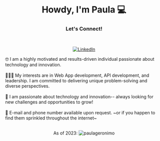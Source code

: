 <h1 align="center"> Howdy, I'm Paula 💻 </h1>

<h3 align="center">  Let's Connect!  </h3> <br>
<p align="center"> 
<a href="https://www.linkedin.com/in/p-geronimo/"><img alt="LinkedIn" src="https://img.shields.io/badge/-Paula_Geronimo-blue?style=flat-square&logo=Linkedin&logoColor=white&link=https://www.linkedin.com/in/p-geronimo/"></a>
</p>

🤓 I am a highly motivated and results-driven individual passionate about technology and innovation.
<br><br>
👩🏽‍💻 My interests are in Web App development, API development, and leadership. I am committed to delivering unique problem-solving and diverse perspectives.
<br><br>
🌱 I am passionate about technology and innovation-- always looking for new challenges and opportunities to grow!
<br><br>
👤 E-mail and phone number available upon request. ~or if you happen to find them sprinkled throughout the internet~
<br>
<br>
<p align="center"> As of 2023: <img src="https://komarev.com/ghpvc/?username=paulageronimo" alt="paulageronimo" /> </p>
